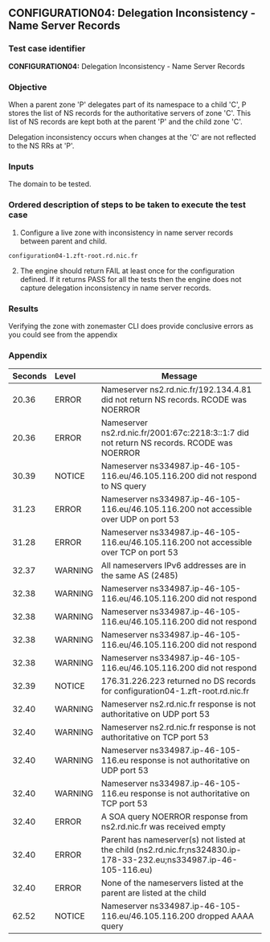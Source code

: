 ## CONFIGURATION04: Delegation Inconsistency - Name Server Records 

### Test case identifier

**CONFIGURATION04:** Delegation Inconsistency - Name Server Records

### Objective 

When a parent zone 'P' delegates part of its namespace to a child 'C', P stores
the list of NS records for the authoritative servers of zone 'C'. This list of
NS records are kept both at the parent 'P' and the child zone 'C'. 

Delegation inconsistency occurs when changes at the 'C' are not reflected to the NS RRs
at 'P'.

### Inputs

The domain to be tested.

### Ordered description of steps to be taken to execute the test case

1. Configure a live zone with inconsistency in name server records between parent
and child.

```
configuration04-1.zft-root.rd.nic.fr
```

2. The engine should return FAIL at least once for the configuration defined. If it
returns PASS for all the tests then the engine does not capture delegation
inconsistency in name server records.

### Results
Verifying the zone with zonemaster CLI does provide conclusive errors as
you could see from the appendix

### Appendix

Seconds  |Level     |Message
:--------|:---------|-----------------------------------------------------------------------------------------------
20.36    |ERROR     |Nameserver ns2.rd.nic.fr/192.134.4.81 did not return NS records. RCODE was NOERROR|
20.36    |ERROR     |Nameserver ns2.rd.nic.fr/2001:67c:2218:3::1:7 did not return NS records. RCODE was NOERROR|
30.39    |NOTICE    |Nameserver ns334987.ip-46-105-116.eu/46.105.116.200 did not respond to NS query |
31.23    |ERROR     |Nameserver ns334987.ip-46-105-116.eu/46.105.116.200 not accessible over UDP on port 53|
31.28    |ERROR     |Nameserver ns334987.ip-46-105-116.eu/46.105.116.200 not accessible over TCP on port 53|
32.37    |WARNING   |All nameservers IPv6 addresses are in the same AS (2485)|
32.38    |WARNING   |Nameserver ns334987.ip-46-105-116.eu/46.105.116.200 did not respond|
32.38    |WARNING   |Nameserver ns334987.ip-46-105-116.eu/46.105.116.200 did not respond|
32.38    |WARNING   |Nameserver ns334987.ip-46-105-116.eu/46.105.116.200 did not respond|
32.38    |WARNING   |Nameserver ns334987.ip-46-105-116.eu/46.105.116.200 did not respond|
32.39    |NOTICE    |176.31.226.223 returned no DS records for configuration04-1.zft-root.rd.nic.fr|
32.40    |WARNING   |Nameserver ns2.rd.nic.fr response is not authoritative on UDP port 53|
32.40    |WARNING   |Nameserver ns2.rd.nic.fr response is not authoritative on TCP port 53|
32.40    |WARNING   |Nameserver ns334987.ip-46-105-116.eu response is not authoritative on UDP port 53|
32.40    |WARNING   |Nameserver ns334987.ip-46-105-116.eu response is not authoritative on TCP port 53|
32.40    |ERROR     |A SOA query NOERROR response from ns2.rd.nic.fr was received empty|
32.40    |ERROR     |Parent has nameserver(s) not listed at the child (ns2.rd.nic.fr;ns324830.ip-178-33-232.eu;ns334987.ip-46-105-116.eu)|
32.40    |ERROR     |None of the nameservers listed at the parent are listed at the child|
62.52    |NOTICE    |Nameserver ns334987.ip-46-105-116.eu/46.105.116.200 dropped AAAA query|
